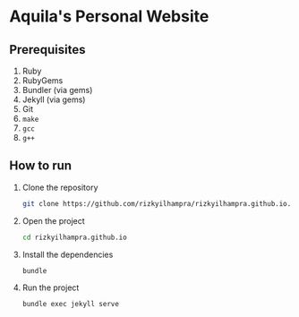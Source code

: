 # Aquila's Personal Website
## Prerequisites
1. Ruby
2. RubyGems
3. Bundler (via gems)
4. Jekyll (via gems)
5. Git
6. `make`
7. `gcc`
8. `g++`

## How to run
1. Clone the repository
    ```bash
    git clone https://github.com/rizkyilhampra/rizkyilhampra.github.io.git
    ```
2. Open the project
    ```bash
    cd rizkyilhampra.github.io
    ```
3. Install the dependencies
    ```bash
    bundle
    ```
4. Run the project
    ```bash
    bundle exec jekyll serve
    ```

